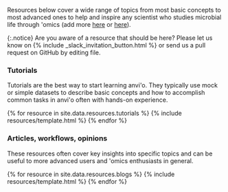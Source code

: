 Resources below cover a wide range of topics from most basic concepts to most advanced ones to help and inspire any scientist who studies microbial life through 'omics (add more [here](https://github.com/merenlab/anvio.org/blob/main/_data/resources/tutorials.yaml) or [here](https://github.com/merenlab/anvio.org/blob/main/_data/resources/blogs.yaml)).

{:.notice}
Are you aware of a resource that should be here? Please let us know on {% include _slack_invitation_button.html %} or send us a pull request on GitHub by editing  file.

### Tutorials

Tutorials are the best way to start learning anvi'o. They typically use mock or simple datasets to describe basic concepts and how to accomplish common tasks in anvi'o often with hands-on experience.

{% for resource in site.data.resources.tutorials %}
{% include resources/template.html %}
{% endfor %}

### Articles, workflows, opinions

These resources often cover key insights into specific topics and can be useful to more advanced users and 'omics enthusiasts in general.

{% for resource in site.data.resources.blogs %}
{% include resources/template.html %}
{% endfor %}
